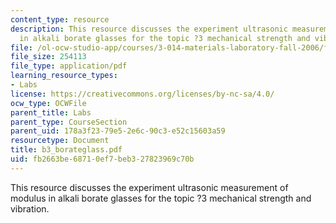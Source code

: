 ```yaml
---
content_type: resource
description: This resource discusses the experiment ultrasonic measurement of modulus
  in alkali borate glasses for the topic ?3 mechanical strength and vibration.
file: /ol-ocw-studio-app/courses/3-014-materials-laboratory-fall-2006/fb2663be68710ef7beb327823969c70b_b3_borateglass.pdf
file_size: 254113
file_type: application/pdf
learning_resource_types:
- Labs
license: https://creativecommons.org/licenses/by-nc-sa/4.0/
ocw_type: OCWFile
parent_title: Labs
parent_type: CourseSection
parent_uid: 178a3f23-79e5-2e6c-90c3-e52c15603a59
resourcetype: Document
title: b3_borateglass.pdf
uid: fb2663be-6871-0ef7-beb3-27823969c70b
---
```

This resource discusses the experiment ultrasonic measurement of modulus in alkali borate glasses for the topic ?3 mechanical strength and vibration.